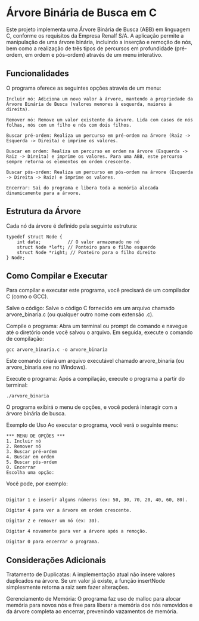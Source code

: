# Árvore Binária de Busca em C
Este projeto implementa uma Árvore Binária de Busca (ABB) em linguagem C, conforme os requisitos da Empresa Renalf S/A. A aplicação permite a manipulação de uma árvore binária, incluindo a inserção e remoção de nós, bem como a realização de três tipos de percursos em profundidade (pré-ordem, em ordem e pós-ordem) através de um menu interativo.

## Funcionalidades
O programa oferece as seguintes opções através de um menu:

```
Incluir nó: Adiciona um novo valor à árvore, mantendo a propriedade da Árvore Binária de Busca (valores menores à esquerda, maiores à direita).

Remover nó: Remove um valor existente da árvore. Lida com casos de nós folhas, nós com um filho e nós com dois filhos.

Buscar pré-ordem: Realiza um percurso em pré-ordem na árvore (Raiz -> Esquerda -> Direita) e imprime os valores.

Buscar em ordem: Realiza um percurso em ordem na árvore (Esquerda -> Raiz -> Direita) e imprime os valores. Para uma ABB, este percurso sempre retorna os elementos em ordem crescente.

Buscar pós-ordem: Realiza um percurso em pós-ordem na árvore (Esquerda -> Direita -> Raiz) e imprime os valores.

Encerrar: Sai do programa e libera toda a memória alocada dinamicamente para a árvore.
```
## Estrutura da Árvore
Cada nó da árvore é definido pela seguinte estrutura:
```
typedef struct Node {
    int data;          // O valor armazenado no nó
    struct Node *left; // Ponteiro para o filho esquerdo
    struct Node *right; // Ponteiro para o filho direito
} Node;
```
## Como Compilar e Executar
Para compilar e executar este programa, você precisará de um compilador C (como o GCC).

Salve o código:
Salve o código C fornecido em um arquivo chamado arvore_binaria.c (ou qualquer outro nome com extensão .c).

Compile o programa:
Abra um terminal ou prompt de comando e navegue até o diretório onde você salvou o arquivo. Em seguida, execute o comando de compilação:
```
gcc arvore_binaria.c -o arvore_binaria
```
Este comando criará um arquivo executável chamado arvore_binaria (ou arvore_binaria.exe no Windows).

Execute o programa:
Após a compilação, execute o programa a partir do terminal:
```
./arvore_binaria
```
O programa exibirá o menu de opções, e você poderá interagir com a árvore binária de busca.

Exemplo de Uso
Ao executar o programa, você verá o seguinte menu:
```
*** MENU DE OPÇÕES ***
1. Incluir nó
2. Remover nó
3. Buscar pré-ordem
4. Buscar em ordem
5. Buscar pós-ordem
0. Encerrar
Escolha uma opção:
```
Você pode, por exemplo:
```

Digitar 1 e inserir alguns números (ex: 50, 30, 70, 20, 40, 60, 80).

Digitar 4 para ver a árvore em ordem crescente.

Digitar 2 e remover um nó (ex: 30).

Digitar 4 novamente para ver a árvore após a remoção.

Digitar 0 para encerrar o programa.
```
## Considerações Adicionais
Tratamento de Duplicatas: 
A implementação atual não insere valores duplicados na árvore. Se um valor já existe, a função insertNode simplesmente retorna a raiz sem fazer alterações.

Gerenciamento de Memória: 
O programa faz uso de malloc para alocar memória para novos nós e free para liberar a memória dos nós removidos e da árvore completa ao encerrar, prevenindo vazamentos de memória.
